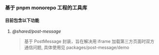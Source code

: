 ### 基于 pnpm monorepo 工程的工具库

#### 目前包含以下功能

1. _@shared/post-message_
   > 基于 PostMessage 封装，旨在解决用 iframe 加载第三方页面时双方通信问题, 具体使用见 packages/post-message/demo
